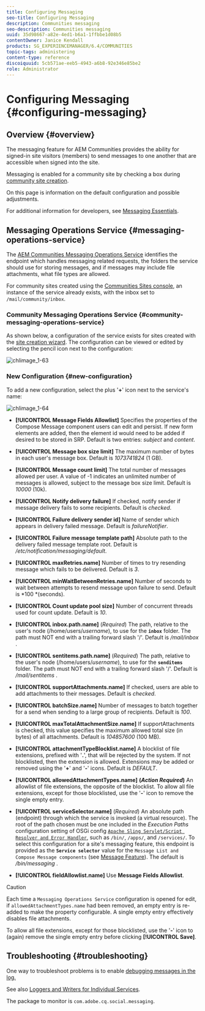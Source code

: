 ```yaml
---
title: Configuring Messaging
seo-title: Configuring Messaging
description: Communities messaging
seo-description: Communities messaging
uuid: 35d98667-a82e-4ed1-b6a1-1ffbbe1d08b5
contentOwner: Janice Kendall
products: SG_EXPERIENCEMANAGER/6.4/COMMUNITIES
topic-tags: administering
content-type: reference
discoiquuid: 5cb571ae-eeb5-4943-a6b8-92e346e85be2
role: Administrator
---
```


# Configuring Messaging {#configuring-messaging}

## Overview {#overview}

The messaging feature for AEM Communities provides the ability for signed-in site visitors (members) to send messages to one another that are accessible when signed into the site.

Messaging is enabled for a community site by checking a box during [community site creation](sites-console.md).

On this page is information on the default configuration and possible adjustments.

For additional information for developers, see [Messaging Essentials](essentials-messaging.md).

## Messaging Operations Service {#messaging-operations-service}

The [AEM Communities Messaging Operations Service](http://localhost:4502/system/console/configMgr/com.adobe.cq.social.messaging.client.endpoints.impl.MessagingOperationsServiceImpl) identifies the endpoint which handles messaging related requests, the folders the service should use for storing messages, and if messages may include file attachments, what file types are allowed.

For community sites created using the [Communities Sites console](sites-console.md), an instance of the service already exists, with the inbox set to `/mail/community/inbox`.

### Community Messaging Operations Service {#community-messaging-operations-service}

As shown below, a configuration of the service exists for sites created with the [site creation wizard](sites-console.md). The configuration can be viewed or edited by selecting the pencil icon next to the configuration:

![chlimage_1-63](assets/chlimage_1-63.png)

### New Configuration {#new-configuration}

To add a new configuration, select the plus '**+**' icon next to the service's name:

![chlimage_1-64](assets/chlimage_1-64.png)

* **[!UICONTROL Message Fields Allowlist]** 
  Specifies the properties of the Compose Message component users can edit and persist. If new form elements are added, then the element id would need to be added if desired to be stored in SRP. Default is two entries: *subject* and *content*.

* **[!UICONTROL Message box size limit]** 
  The maximum number of bytes in each user's message box. Default is *1073741824* (1 GB).

* **[!UICONTROL Message count limit]** 
  The total number of messages allowed per user. A value of -1 indicates an unlimited number of messages is allowed, subject to the message box size limit. Default is *10000* (10k).

* **[!UICONTROL Notify delivery failure]** 
  If checked, notify sender if message delivery fails to some recipients. Default is *checked*.

* **[!UICONTROL Failure delivery sender id]** 
  Name of sender which appears in delivery failed message. Default is *failureNotifier*.

* **[!UICONTROL Failure message template path]** 
  Absolute path to the delivery failed message template root. Default is */etc/notification/messaging/default*.

* **[!UICONTROL maxRetries.name]** 
  Number of times to try resending message which fails to be delivered. Default is *3*.

* **[!UICONTROL minWaitBetweenRetries.name]** 
  Number of seconds to wait between attempts to resend message upon failure to send. Default is *100 *(seconds).

* **[!UICONTROL Count update pool size]** 
  Number of concurrent threads used for count update. Default is *10*.

* **[!UICONTROL inbox.path.name]** 
  (*Required*) The path, relative to the user's node (/home/users/*username*), to use for the **`inbox`** folder. The path must NOT end with a trailing forward slash '/'. Default is */mail/inbox* .

* **[!UICONTROL sentitems.path.name]** 
  (*Required*) The path, relative to the user's node (/home/users/*username*), to use for the **`senditems`** folder. The path must NOT end with a trailing forward slash '/'. Default is */mail/sentitems* .

* **[!UICONTROL supportAttachments.name]** 
  If checked, users are able to add attachments to their messages. Default is *checked*.

* **[!UICONTROL batchSize.name]** 
  Number of messages to batch together for a send when sending to a large group of recipients. Default is *100*.

* **[!UICONTROL maxTotalAttachmentSize.name]** 
  If supportAttachments is checked, this value specifies the maximum allowed total size (in bytes) of all attachments. Default is *104857600* (100 MB).

* **[!UICONTROL attachmentTypeBlocklist.name]** 
  A blocklist of file extensions, prefixed with '**.**', that will be rejected by the system. If not blocklisted, then the extension is allowed. Extensions may be added or removed using the '**+**' and '**-**' icons. Default is *DEFAULT*.

* **[!UICONTROL allowedAttachmentTypes.name]** 
  **(*Action Required*)** An allowlist of file extensions, the opposite of the blocklist. To allow all file extensions, except for those blocklisted, use the '**-**' icon to remove the single empty entry.

* **[!UICONTROL serviceSelector.name]**
  (*Required*) An absolute path (endpoint) through which the service is invoked (a virtual resource). The root of the path chosen must be one included in the *Execution Paths* configuration setting of OSGi config [ `Apache Sling Servlet/Script Resolver and Error Handler`](http://localhost:4502/system/console/configMgr/org.apache.sling.servlets.resolver.SlingServletResolver), such as `/bin/`, `/apps/`, and `/services/`. To select this configuration for a site's messaging feature, this endpoint is provided as the **`Service selector`** value for the `Message List and Compose Message components` (see [Message Feature](configure-messaging.md)). The default is */bin/messaging* .

* **[!UICONTROL fieldAllowlist.name]**
  Use **Message Fields Allowlist**.

>[!CAUTION]
>
>Each time a `Messaging Operations Service` configuration is opened for edit, if `allowedAttachmentTypes.name` had been removed, an empty entry is re-added to make the property configurable. A single empty entry effectively disables file attachments.
>
>To allow all file extensions, except for those blocklisted, use the '**-**' icon to (again) remove the single empty entry before clicking **[!UICONTROL Save]**.

## Troubleshooting {#troubleshooting}

One way to troubleshoot problems is to enable [debugging messages in the log.](../../help/sites-administering/troubleshooting.md)

See also [Loggers and Writers for Individual Services](../../help/sites-deploying/configure-logging.md#loggers-and-writers-for-individual-services).

The package to monitor is `com.adobe.cq.social.messaging`.
